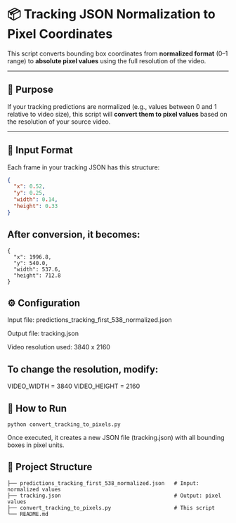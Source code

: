# 📦 Tracking JSON Normalization to Pixel Coordinates

This script converts bounding box coordinates from **normalized format** (0–1 range) to **absolute pixel values** using the full resolution of the video.

---

## 🔁 Purpose

If your tracking predictions are normalized (e.g., values between 0 and 1 relative to video size), this script will **convert them to pixel values** based on the resolution of your source video.

---

## 🧾 Input Format

Each frame in your tracking JSON has this structure:

```json
{
  "x": 0.52,
  "y": 0.25,
  "width": 0.14,
  "height": 0.33
}
```
## After conversion, it becomes:

```
{
  "x": 1996.8,
  "y": 540.0,
  "width": 537.6,
  "height": 712.8
}
```
## ⚙️ Configuration
Input file: predictions_tracking_first_538_normalized.json

Output file: tracking.json

Video resolution used: 3840 x 2160

## To change the resolution, modify:


VIDEO_WIDTH = 3840
VIDEO_HEIGHT = 2160

## 🚀 How to Run
```
python convert_tracking_to_pixels.py
```
Once executed, it creates a new JSON file (tracking.json) with all bounding boxes in pixel units.

## 📂 Project Structure
```
├── predictions_tracking_first_538_normalized.json   # Input: normalized values
├── tracking.json                                    # Output: pixel values
├── convert_tracking_to_pixels.py                    # This script
└── README.md
```
